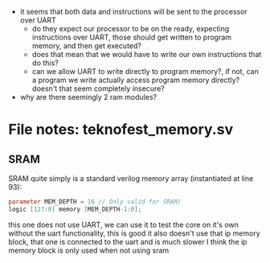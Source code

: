 - it seems that both data and instructions will be sent to the processor over UART
    - do they expect our processor to be on the ready, expecting instructions over UART, those should get written to program memory, and then get executed?
    - does that mean that we would have to write our own instructions that do this?
    - can we allow UART to write directly to program memory?, if not, can a program we write actually access program memory directly? doesn't that seem completely insecure?
- why are there seemingly 2 ram modules?


# File notes: teknofest_memory.sv
## SRAM
SRAM quite simply is a standard verilog memory array (instantiated at line 93):
```verilog
parameter MEM_DEPTH = 16 // Only valid for SRAM/
logic [127:0] memory [MEM_DEPTH-1:0];
```
this one does not use UART, we can use it to test the core on it's own without the uart functionality, this is good
it also doesn't use that ip memory block, that one is connected to the uart and is much slower I think
the ip memory block is only used when not using sram
